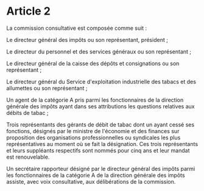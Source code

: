 # Article 2

La commission consultative est composée comme suit :

Le directeur général des impôts ou son représentant, président ;

Le directeur du personnel et des services généraux ou son représentant ;

Le directeur général de la caisse des dépôts et consignations ou son représentant ;

Le directeur général du Service d'exploitation industrielle des tabacs et des allumettes ou son représentant ;

Un agent de la catégorie A pris parmi les fonctionnaires de la direction générale des impôts ayant dans ses attributions les questions relatives aux débits de tabac ;

Trois représentants des gérants de débit de tabac dont un ayant cessé ses fonctions, désignés par le ministre de l'économie et des finances sur proposition des organisations professionnelles ou syndicales les plus représentatives au moment où se fait la désignation. Ces trois représentants et leurs suppléants respectifs sont nommés pour cinq ans et leur mandat est renouvelable.

Un secrétaire rapporteur désigné par le directeur général des impôts parmi les fonctionnaires de la catégorie A de la direction générale des impôts assiste, avec voix consultative, aux délibérations de la commission.
